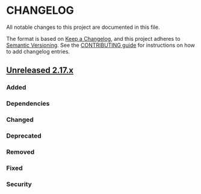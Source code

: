 # CHANGELOG
All notable changes to this project are documented in this file.

The format is based on [Keep a Changelog](https://keepachangelog.com/en/1.0.0/), and this project adheres to [Semantic Versioning](https://semver.org/spec/v2.0.0.html). See the [CONTRIBUTING guide](./CONTRIBUTING.md#Changelog) for instructions on how to add changelog entries.

## [Unreleased 2.17.x]
### Added

### Dependencies

### Changed


### Deprecated

### Removed

### Fixed

### Security

[Unreleased 2.17.x]: https://github.com/opensearch-project/OpenSearch/compare/01c5e5642b7450bba2f3a21acdf8cf13539f65eb...2.17
